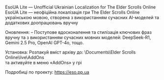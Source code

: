 EsoUA Lite — Unofficial Ukrainian Localization for The Elder Scrolls Online
EsoUA Lite — неофіційна локалізація гри The Elder Scrolls Online українською мовою,
створена з використанням сучасних AI-моделей та додаткових доопрацювань вручну

Оновлення:
– Поступове вдосконалення та стилізація ключових фраз вручну та з використанням сучасних мовних моделей: DeepSeek-R1, Gemini 2.5 Pro, OpenAI GPT-4o, тощо.

Установка:
Розпакуй вміст архіву до: \Documents\Elder Scrolls Online\live\AddOns\
та активуйте в меню «AddOns» у грі

Подробиці по проекту: https://eso.pp.ua

